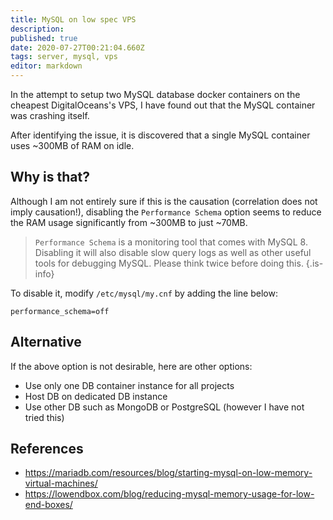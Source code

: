 ```yaml
---
title: MySQL on low spec VPS
description: 
published: true
date: 2020-07-27T00:21:04.660Z
tags: server, mysql, vps
editor: markdown
---
```


In the attempt to setup two MySQL database docker containers on the cheapest DigitalOceans's VPS, I have found out that the MySQL container was crashing itself.

After identifying the issue, it is discovered that a single MySQL container uses ~300MB of RAM on idle.

## Why is that?

Although I am not entirely sure if this is the causation (correlation does not imply causation!), disabling the `Performance Schema` option seems to reduce the RAM usage significantly from ~300MB to just ~70MB.

> `Performance Schema` is a monitoring tool that comes with MySQL 8. Disabling it will also disable slow query logs as well as other useful tools for debugging MySQL. Please think twice before doing this.
{.is-info}

To disable it, modify `/etc/mysql/my.cnf` by adding the line below:

```
performance_schema=off
```

## Alternative

If the above option is not desirable, here are other options:

- Use only one DB container instance for all projects
- Host DB on dedicated DB instance
- Use other DB such as MongoDB or PostgreSQL (however I have not tried this)

## References

- https://mariadb.com/resources/blog/starting-mysql-on-low-memory-virtual-machines/
- https://lowendbox.com/blog/reducing-mysql-memory-usage-for-low-end-boxes/